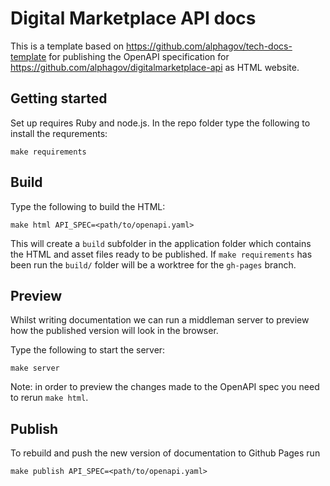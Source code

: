 # Digital Marketplace API docs

This is a template based on https://github.com/alphagov/tech-docs-template
for publishing the OpenAPI specification for https://github.com/alphagov/digitalmarketplace-api
as HTML website.

## Getting started

Set up requires Ruby and node.js.
In the repo folder type the following to install the requrements:

```
make requirements
```

## Build

Type the following to build the HTML:

```
make html API_SPEC=<path/to/openapi.yaml>
```

This will create a `build` subfolder in the application folder which contains
the HTML and asset files ready to be published. If `make requirements` has been
run the `build/` folder will be a worktree for the `gh-pages` branch.

## Preview

Whilst writing documentation we can run a middleman server to preview how the
published version will look in the browser.

Type the following to start the server:

```
make server
```

Note: in order to preview the changes made to the OpenAPI spec you need to rerun
`make html`.

## Publish

To rebuild and push the new version of documentation to Github Pages run

```
make publish API_SPEC=<path/to/openapi.yaml>
```
